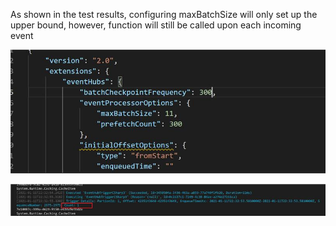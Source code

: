 As shown in the test results, configuring maxBatchSize will only set up the upper bound, however, function will still be called upon each incoming event

![alt text](https://github.com/xuhongl/micro-batching-with-azure-functions/blob/main/EH-AF-1.jpg)


![alt text](https://github.com/xuhongl/micro-batching-with-azure-functions/blob/main/EH-AF-2.jpg)
